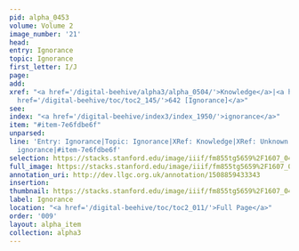 ```yaml
---
pid: alpha_0453
volume: Volume 2
image_number: '21'
head: 
entry: Ignorance
topic: Ignorance
first_letter: I/J
page: 
add: 
xref: "<a href='/digital-beehive/alpha3/alpha_0504/'>Knowledge</a>|<a href='/digital-beehive/alpha5/alpha_1005/'>Unknown</a>|<a
  href='/digital-beehive/toc/toc2_145/'>642 [Ignorance]</a>"
see: 
index: "<a href='/digital-beehive/index3/index_1950/'>ignorance</a>"
item: "#item-7e6fdbe6f"
unparsed: 
line: 'Entry: Ignorance|Topic: Ignorance|XRef: Knowledge|XRef: Unknown|XRef: 642 [Ignorance]|Index:
  ignorance|#item-7e6fdbe6f'
selection: https://stacks.stanford.edu/image/iiif/fm855tg5659%2F1607_0488/350,2536,3035,475/full/0/default.jpg
full_image: https://stacks.stanford.edu/image/iiif/fm855tg5659%2F1607_0488/full/full/0/default.jpg
annotation_uri: http://dev.llgc.org.uk/annotation/1508859433343
insertion: 
thumbnail: https://stacks.stanford.edu/image/iiif/fm855tg5659%2F1607_0488/350,2536,600,180/250,/0/default.jpg
label: Ignorance
location: "<a href='/digital-beehive/toc/toc2_011/'>Full Page</a>"
order: '009'
layout: alpha_item
collection: alpha3
---
```

